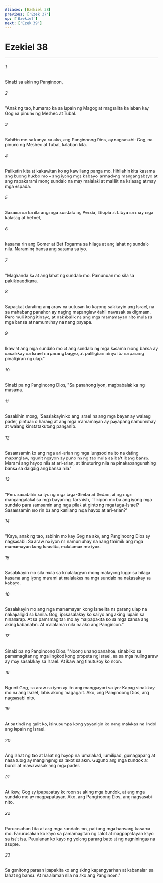 ```yaml
---
Aliases: [Ezekiel 38]
previous: ['Ezek 37']
up: ['Ezekiel']
next: ['Ezek 39']
---
```

# Ezekiel 38

***

###### 1
Sinabi sa akin ng Panginoon, 

###### 2
"Anak ng tao, humarap ka sa lupain ng Magog at magsalita ka laban kay Gog na pinuno ng Meshec at Tubal. 

###### 3
Sabihin mo sa kanya na ako, ang Panginoong Dios, ay nagsasabi: Gog, na pinuno ng Meshec at Tubal, kalaban kita. 

###### 4
Paiikutin kita at kakawitan ko ng kawil ang panga mo. Hihilahin kita kasama ang buong hukbo mo – ang iyong mga kabayo, armadong mangangabayo at ang napakarami mong sundalo na may malalaki at maliliit na kalasag at may mga espada. 

###### 5
Sasama sa kanila ang mga sundalo ng Persia, Etiopia at Libya na may mga kalasag at helmet, 

###### 6
kasama rin ang Gomer at Bet Togarma sa hilaga at ang lahat ng sundalo nila. Maraming bansa ang sasama sa iyo. 

###### 7
"Maghanda ka at ang lahat ng sundalo mo. Pamunuan mo sila sa pakikipagdigma. 

###### 8
Sapagkat darating ang araw na uutusan ko kayong salakayin ang Israel, na sa mahabang panahon ay naging mapanglaw dahil nawasak sa digmaan. Pero muli itong itinayo, at nakabalik na ang mga mamamayan nito mula sa mga bansa at namumuhay na nang payapa. 

###### 9
Ikaw at ang mga sundalo mo at ang sundalo ng mga kasama mong bansa ay sasalakay sa Israel na parang bagyo, at paliligiran ninyo ito na parang pinaligiran ng ulap." 

###### 10
Sinabi pa ng Panginoong Dios, "Sa panahong iyon, magbabalak ka ng masama. 

###### 11
Sasabihin mong, 'Sasalakayin ko ang Israel na ang mga bayan ay walang pader, pintuan o harang at ang mga mamamayan ay payapang namumuhay at walang kinatatakutang panganib. 

###### 12
Sasamsamin ko ang mga ari-arian ng mga lungsod na ito na dating mapanglaw, ngunit ngayon ay puno na ng tao mula sa ibaʼt ibang bansa. Marami ang hayop nila at ari-arian, at itinuturing nila na pinakapangunahing bansa sa daigdig ang bansa nila.' 

###### 13
"Pero sasabihin sa iyo ng mga taga-Sheba at Dedan, at ng mga mangangalakal sa mga bayan ng Tarshish, 'Tinipon mo ba ang iyong mga sundalo para samsamin ang mga pilak at ginto ng mga taga-Israel? Sasamsamin mo rin ba ang kanilang mga hayop at ari-arian?' 

###### 14
"Kaya, anak ng tao, sabihin mo kay Gog na ako, ang Panginoong Dios ay nagsasabi: Sa araw na iyon na namumuhay na nang tahimik ang mga mamamayan kong Israelita, malalaman mo iyon. 

###### 15
Sasalakayin mo sila mula sa kinalalagyan mong malayong lugar sa hilaga kasama ang iyong marami at malalakas na mga sundalo na nakasakay sa kabayo. 

###### 16
Sasalakayin mo ang mga mamamayan kong Israelita na parang ulap na nakapaligid sa kanila. Gog, ipasasalakay ko sa iyo ang aking lupain sa hinaharap. At sa pamamagitan mo ay maipapakita ko sa mga bansa ang aking kabanalan. At malalaman nila na ako ang Panginoon." 

###### 17
Sinabi pa ng Panginoong Dios, "Noong unang panahon, sinabi ko sa pamamagitan ng mga lingkod kong propeta ng Israel, na sa mga huling araw ay may sasalakay sa Israel. At ikaw ang tinutukoy ko noon. 

###### 18
Ngunit Gog, sa araw na iyon ay ito ang mangyayari sa iyo: Kapag sinalakay mo na ang Israel, labis akong magagalit. Ako, ang Panginoong Dios, ang nagsasabi nito. 

###### 19
At sa tindi ng galit ko, isinusumpa kong yayanigin ko nang malakas na lindol ang lupain ng Israel. 

###### 20
Ang lahat ng tao at lahat ng hayop na lumalakad, lumilipad, gumagapang at nasa tubig ay manginginig sa takot sa akin. Guguho ang mga bundok at burol, at mawawasak ang mga pader. 

###### 21
At ikaw, Gog ay ipapapatay ko roon sa aking mga bundok, at ang mga sundalo mo ay magpapatayan. Ako, ang Panginoong Dios, ang nagsasabi nito. 

###### 22
Parurusahan kita at ang mga sundalo mo, pati ang mga bansang kasama mo. Parurusahan ko kayo sa pamamagitan ng salot at magpapatayan kayo sa isaʼt isa. Pauulanan ko kayo ng yelong parang bato at ng nagniningas na asupre. 

###### 23
Sa ganitong paraan ipapakita ko ang aking kapangyarihan at kabanalan sa lahat ng bansa. At malalaman nila na ako ang Panginoon."
